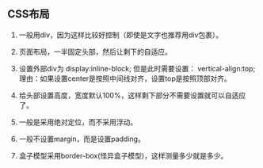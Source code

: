 ## CSS布局 ##
1. 一般用div，因为这样比较好控制（即使是文字也推荐用div包裹）。

2. 页面布局，一半固定头部，然后让剩下的自适应。

3. 设置外部div为
    display:inline-block;
    但是此时需要设置：
    vertical-align:top;
  理由：如果设置center是按照中间线对齐，设置top是按照顶部对齐。

4. 给头部设置高度，宽度默认100%，这样剩下部分不需要设置就可以自适应了。

5. 一般是采用绝对定位，而不采用浮动。

6. 一般不设置margin，而是设置padding。

7. 盒子模型采用border-box(怪异盒子模型)，这样测量多少就是多少。

